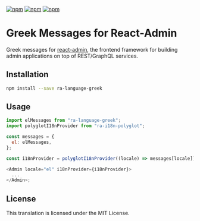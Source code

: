 [![npm](https://img.shields.io/npm/dw/ra-language-greek.svg)](https://www.npmjs.com/package/ra-language-greek)
[![npm](https://img.shields.io/npm/v/ra-language-greek.svg)](https://www.npmjs.com/package/ra-language-greek)
[![npm](https://img.shields.io/npm/l/ra-language-greek.svg)](https://www.npmjs.com/package/ra-language-greek)

# Greek Messages for React-Admin

Greek messages for [react-admin](https://github.com/marmelab/react-admin), the frontend framework for building admin applications on top of REST/GraphQL services.

## Installation

```sh
npm install --save ra-language-greek
```

## Usage

```js
import elMessages from "ra-language-greek";
import polyglotI18nProvider from "ra-i18n-polyglot";

const messages = {
  el: elMessages,
};

const i18nProvider = polyglotI18nProvider((locale) => messages[locale]);

<Admin locale="el" i18nProvider={i18nProvider}>
  ...
</Admin>;
```

## License

This translation is licensed under the MIT License.
